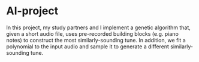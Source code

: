 # AI-project
In this project, my study partners and I implement a genetic algorithm that, given a short audio file, uses pre-recorded building blocks (e.g. piano notes)
to construct the most similarly-sounding tune.
In addition, we fit a polynomial to the input audio and sample it to generate a different similarly-sounding tune.
